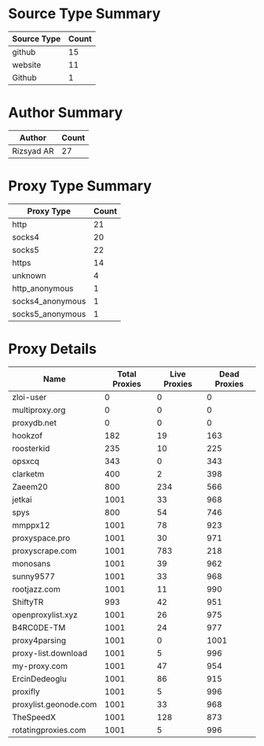 # Source Type Summary

| Source Type | Count |
|-------------|-------|
| github | 15 |
| website | 11 |
| Github | 1 |


# Author Summary

| Author | Count |
|--------|-------|
| Rizsyad AR | 27 |


# Proxy Type Summary

| Proxy Type | Count |
|------------|-------|
| http | 21 |
| socks4 | 20 |
| socks5 | 22 |
| https | 14 |
| unknown | 4 |
| http_anonymous | 1 |
| socks4_anonymous | 1 |
| socks5_anonymous | 1 |


# Proxy Details

| Name | Total Proxies | Live Proxies | Dead Proxies |
|------|---------------|--------------|---------------|
| zloi-user | 0 | 0 | 0 |
| multiproxy.org | 0 | 0 | 0 |
| proxydb.net | 0 | 0 | 0 |
| hookzof | 182 | 19 | 163 |
| roosterkid | 235 | 10 | 225 |
| opsxcq | 343 | 0 | 343 |
| clarketm | 400 | 2 | 398 |
| Zaeem20 | 800 | 234 | 566 |
| jetkai | 1001 | 33 | 968 |
| spys | 800 | 54 | 746 |
| mmppx12 | 1001 | 78 | 923 |
| proxyspace.pro | 1001 | 30 | 971 |
| proxyscrape.com | 1001 | 783 | 218 |
| monosans | 1001 | 39 | 962 |
| sunny9577 | 1001 | 33 | 968 |
| rootjazz.com | 1001 | 11 | 990 |
| ShiftyTR | 993 | 42 | 951 |
| openproxylist.xyz | 1001 | 26 | 975 |
| B4RC0DE-TM | 1001 | 24 | 977 |
| proxy4parsing | 1001 | 0 | 1001 |
| proxy-list.download | 1001 | 5 | 996 |
| my-proxy.com | 1001 | 47 | 954 |
| ErcinDedeoglu | 1001 | 86 | 915 |
| proxifly | 1001 | 5 | 996 |
| proxylist.geonode.com | 1001 | 33 | 968 |
| TheSpeedX | 1001 | 128 | 873 |
| rotatingproxies.com | 1001 | 5 | 996 |
